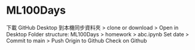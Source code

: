 # ML100Days

下載 GitHub Desktop 到本機同步資料夾 > clone or download > Open in Desktop
Folder structure: ML100Days > homework > abc.ipynb
Set date > Commit to main > Push Origin to Github
Check on Github


